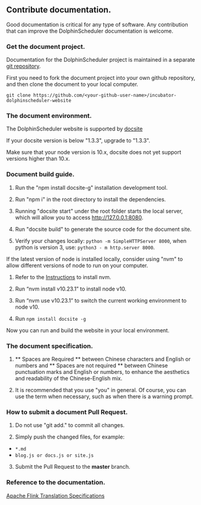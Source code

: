 ## Contribute documentation.

Good documentation is critical for any type of software. Any contribution that can improve the DolphinScheduler documentation is welcome.


###  Get the document project.

Documentation for the DolphinScheduler project is maintained in a separate [git repository](https://github.com/apache/incubator-dolphinscheduler-website).

First you need to fork the document project into your own github repository, and then clone the document to your local computer.

```
git clone https://github.com/<your-github-user-name>/incubator-dolphinscheduler-website
```

### The document environment.

The DolphinScheduler website is supported by [docsite](https://github.com/txd-team/docsite)

If your docsite version is below "1.3.3", upgrade to "1.3.3".

Make sure that your node version is 10.x, docsite does not yet support versions higher than 10.x.

### Document build guide.

1. Run the "npm install docsite-g" installation development tool.

2. Run "npm i" in the root directory to install the dependencies.

3. Running "docsite start" under the root folder starts the local server, which will allow you to access http://127.0.0.1:8080.

4. Run "docsite build" to generate the source code for the document site.

5. Verify your changes locally: `python -m SimpleHTTPServer 8000`, when python is version 3, use: `python3 - m http.server 8000`.

If the latest version of node is installed locally, consider using "nvm" to allow different versions of node to run on your computer.

1. Refer to the [Instructions](http://nvm.sh) to install nvm.

2. Run “nvm install v10.23.1” to install node v10.

3. Run “nvm use v10.23.1” to switch the current working environment to node v10.

4. Run `npm install docsite -g`

Now you can run and build the website in your local environment.

### The document specification.

1. ** Spaces are Required ** between Chinese characters and English or numbers and ** Spaces are not required ** between Chinese punctuation marks and English or numbers, to enhance the aesthetics and readability of the Chinese-English mix.

2. It is recommended that you use "you" in general. Of course, you can use the term when necessary, such as when there is a warning prompt.

### How to submit a document Pull Request.

1. Do not use "git add." to commit all changes.

2. Simply push the changed files, for example:

 * `*.md`
 * `blog.js or docs.js or site.js`

3. Submit the Pull Request to the **master** branch.

### Reference to the documentation.

[Apache Flink Translation Specifications](https://cwiki.apache.org/confluence/display/FLINK/Flink+Translation+Specifications)
